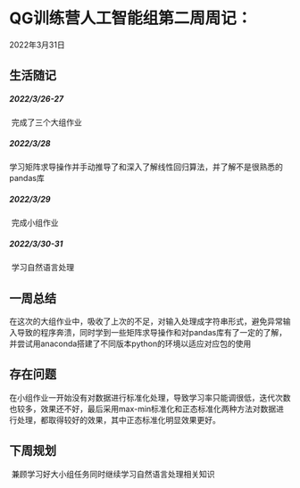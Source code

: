 # QG训练营人工智能组第二周周记：
2022年3月31日

## 生活随记

##### 2022/3/26-27

​		完成了三个大组作业

##### 2022/3/28

​		学习矩阵求导操作并手动推导了和深入了解线性回归算法，并了解不是很熟悉的pandas库

##### 2022/3/29

​		完成小组作业

##### 2022/3/30-31

​		学习自然语言处理

## 一周总结

​		在这次的大组作业中，吸收了上次的不足，对输入处理成字符串形式，避免异常输入导致的程序奔溃，同时学到一些矩阵求导操作和对pandas库有了一定的了解，并尝试用anaconda搭建了不同版本python的环境以适应对应包的使用

## 存在问题

​		在小组作业一开始没有对数据进行标准化处理，导致学习率只能调很低，迭代次数也较多，效果还不好，最后采用max-min标准化和正态标准化两种方法对数据进行处理，都取得较好的效果，其中正态标准化明显效果更好。

## 下周规划

​		兼顾学习好大小组任务同时继续学习自然语言处理相关知识
